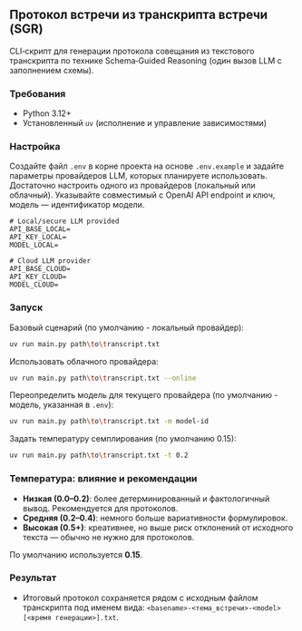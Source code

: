 ## Протокол встречи из транскрипта встречи (SGR)

CLI‑скрипт для генерации протокола совещания из текстового транскрипта по технике Schema‑Guided Reasoning (один вызов LLM с заполнением схемы).

### Требования
- Python 3.12+
- Установленный `uv` (исполнение и управление зависимостями)

### Настройка
Создайте файл `.env` в корне проекта на основе `.env.example` и задайте параметры провайдеров LLM, которых планируете использовать.
Достаточно настроить одного из провайдеров (локальный или облачный). Указывайте совместимый с OpenAI API endpoint и ключ, модель — идентификатор модели.

```env
# Local/secure LLM provided
API_BASE_LOCAL=
API_KEY_LOCAL=
MODEL_LOCAL=

# Cloud LLM provider
API_BASE_CLOUD=
API_KEY_CLOUD=
MODEL_CLOUD=
```

### Запуск
Базовый сценарий (по умолчанию - локальный провайдер):

```bash
uv run main.py path\to\transcript.txt
```

Использовать облачного провайдера:

```bash
uv run main.py path\to\transcript.txt --online
```

Переопределить модель для текущего провайдера (по умолчанию - модель, указанная в `.env`):

```bash
uv run main.py path\to\transcript.txt -m model-id
```

Задать температуру семплирования (по умолчанию 0.15):

```bash
uv run main.py path\to\transcript.txt -t 0.2
```

### Температура: влияние и рекомендации
- **Низкая (0.0–0.2)**: более детерминированный и фактологичный вывод. Рекомендуется для протоколов.
- **Средняя (0.2–0.4)**: немного больше вариативности формулировок.
- **Высокая (0.5+)**: креативнее, но выше риск отклонений от исходного текста — обычно не нужно для протоколов.

По умолчанию используется **0.15**.

### Результат
- Итоговый протокол сохраняется рядом с исходным файлом транскрипта под именем вида:
  `<basename>-<тема_встречи>-<model>[<время генерации>].txt`.



